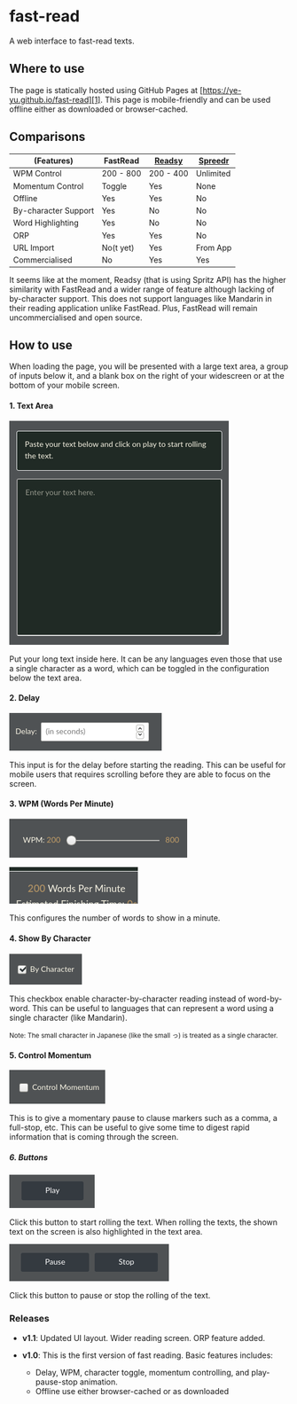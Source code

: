 # fast-read
A web interface to fast-read texts.

## Where to use
The page is statically hosted using GitHub Pages at [https://ye-yu.github.io/fast-read][1]. This page is mobile-friendly and can be used offline either as downloaded or browser-cached.

## Comparisons
| (Features) | FastRead | [Readsy][3] | [Spreedr][2] |
|--------|---------|---|---|
| WPM Control | 200 - 800 | 200 - 400 | Unlimited  |
| Momentum Control | Toggle | Yes | None |
| Offline | Yes | Yes | No |
| By-character Support | Yes | No | No |
| Word Highlighting | Yes | No | No |
| ORP | Yes | Yes | No |
| URL Import | No(t yet) | Yes | From App |
| Commercialised | No | Yes | Yes |

It seems like at the moment, Readsy (that is using Spritz API) has the higher similarity with FastRead and a wider range of feature although lacking of by-character support.
This does not support languages like Mandarin in their reading application unlike FastRead.
Plus, FastRead will remain uncommercialised and open source.

## How to use
When loading the page, you will be presented with a large text area, a group of inputs below it, and a blank box on the right of your widescreen or at the bottom of your mobile screen.

#### 1. Text Area
![Text area](demo/textarea.png "Text area for fast reading")

Put your long text inside here. It can be any languages even those that use a single character as a word, which can be toggled in the configuration below the text area.

#### 2. Delay
![Delay Configuration](demo/delay.png "Delay before start reading")

This input is for the delay before starting the reading. This can be useful for mobile users that requires scrolling before they are able to focus on the screen.

#### 3. WPM (Words Per Minute)
![WPM Configuration](demo/wpm-range.png "Words to show per minute")

![WPM Display](demo/wpm-display.png "Displays words to show per minute")

This configures the number of words to show in a minute.

#### 4. Show By Character
![By Character Checkbox](demo/bychar.png "To read character by character")

This checkbox enable character-by-character reading instead of word-by-word. This can be useful to languages that can represent a word using a single character (like Mandarin).

<small> Note: The small character in Japanese (like the small っ) is treated as a single character. </small>

#### 5. Control Momentum
![Control Reading Momentum](demo/controlmomentum.png "To pause by clause")

This is to give a momentary pause to clause markers such as a comma, a full-stop, etc. This can be useful to give some time to digest rapid information that is coming through the screen.

##### 6. Buttons
![Functional Buttons](demo/play-button.png "To start rolling the texts")

Click this button to start rolling the text. When rolling the texts, the shown text on the screen is also highlighted in the text area.

![Functional Buttons](demo/pause-stop-button.png "To pauses and stop rolling the texts")

Click this button to pause or stop the rolling of the text.


### Releases
* **v1.1**: Updated UI layout. Wider reading screen. ORP feature added.

* **v1.0**: This is the first version of fast reading. Basic features includes:
  - Delay, WPM, character toggle, momentum controlling, and play-pause-stop animation.
  - Offline use either browser-cached or as downloaded


[1]: https://ye-yu.github.io/fast-read
[2]: https://www.spreeder.com/app.php
[3]: http://www.readsy.co/

